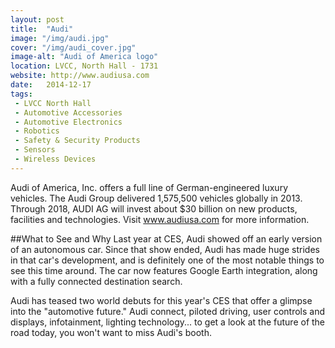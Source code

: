 ```yaml
---
layout: post
title:  "Audi"
image: "/img/audi.jpg"
cover: "/img/audi_cover.jpg"
image-alt: "Audi of America logo"
location: LVCC, North Hall - 1731
website: http://www.audiusa.com
date:   2014-12-17
tags:
 - LVCC North Hall
 - Automotive Accessories
 - Automotive Electronics
 - Robotics
 - Safety & Security Products
 - Sensors
 - Wireless Devices
---
```


Audi of America, Inc. offers a full line of German-engineered luxury vehicles. The Audi Group delivered 1,575,500 vehicles globally in 2013. Through 2018, AUDI AG will invest about $30 billion on new products, facilities and technologies. Visit www.audiusa.com for more information.

##What to See and Why
Last year at CES, Audi showed off an early version of an autonomous car. Since that show ended, Audi has made huge strides in that car's development, and is definitely one of the most notable things to see this time around. The car now features Google Earth integration, along with a fully connected destination search. 

Audi has teased two world debuts for this year's CES that offer a glimpse into the "automotive future." Audi connect, piloted driving, user controls and displays, infotainment, lighting technology... to get a look at the future of the road today, you won't want to miss Audi's booth.

